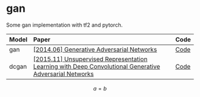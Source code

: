 # gan
Some gan implementation with tf2 and pytorch.


| Model | Paper | Code |
|:----|:----|:----|
|gan  |[\[2014.06\] Generative Adversarial Networks](https://arxiv.org/abs/1406.2661)|[Code](./gan)|
|dcgan|[\[2015.11\] Unsupervised Representation Learning with Deep Convolutional Generative Adversarial Networks](https://arxiv.org/abs/1511.06434)|[Code](./gan)|

$$
a = b
$$